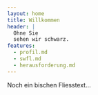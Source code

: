 ```yaml
---
layout: home
title: Willkommen
header: |
  Ohne Sie 
  sehen wir schwarz.
features:
  - profil.md
  - swfl.md
  - herausforderung.md
---
```



Noch ein bischen Fliesstext...

